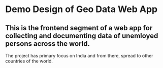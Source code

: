 # Demo Design of Geo Data Web App
## This is the frontend segment of a web app for collecting and documenting data of unemloyed persons across the world.

The project has primary focus on India and from there, spread to other countries of the world.
